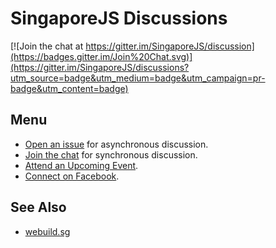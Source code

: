 # SingaporeJS Discussions

[![Join the chat at https://gitter.im/SingaporeJS/discussion](https://badges.gitter.im/Join%20Chat.svg)](https://gitter.im/SingaporeJS/discussions?utm_source=badge&utm_medium=badge&utm_campaign=pr-badge&utm_content=badge)

## Menu

* [Open an issue](https://github.com/SingaporeJS/discussions/issues/new) for asynchronous discussion.
* [Join the chat](https://gitter.im/SingaporeJS/discussions) for synchronous discussion.
* [Attend an Upcoming Event](http://www.meetup.com/Singapore-JS/).
* [Connect on Facebook](https://www.facebook.com/groups/488579174512027/?fref=ts).

## See Also
* [webuild.sg](https://webuild.sg/)
